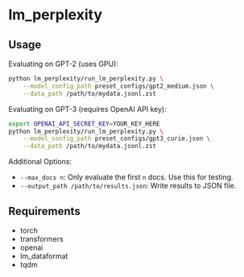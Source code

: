 # lm_perplexity

## Usage

Evaluating on GPT-2 (uses GPU):

```bash
python lm_perplexity/run_lm_perplexity.py \
    --model_config_path preset_configs/gpt2_medium.json \
    --data_path /path/to/mydata.jsonl.zst
```

Evaluating on GPT-3 (requires OpenAI API key):

```bash
export OPENAI_API_SECRET_KEY=YOUR_KEY_HERE
python lm_perplexity/run_lm_perplexity.py \
    --model_config_path preset_configs/gpt3_curie.json \
    --data_path /path/to/mydata.jsonl.zst
```

Additional Options:

* `--max_docs n`: Only evaluate the first `n` docs. Use this for testing.
* `--output_path /path/to/results.json`: Write results to JSON file.

## Requirements

* torch
* transformers
* openai
* lm_dataformat
* tqdm